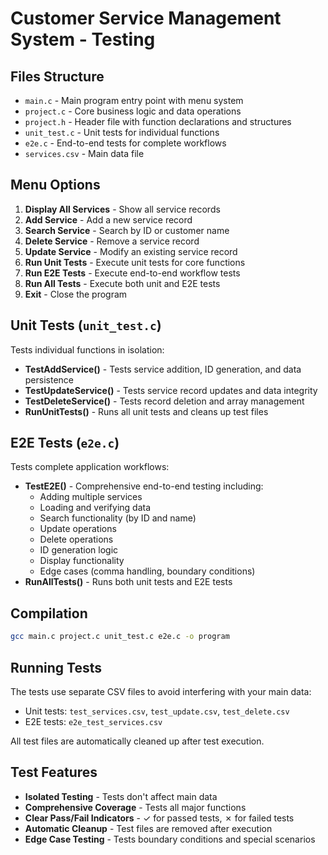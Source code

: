# Customer Service Management System - Testing

## Files Structure

- `main.c` - Main program entry point with menu system
- `project.c` - Core business logic and data operations  
- `project.h` - Header file with function declarations and structures
- `unit_test.c` - Unit tests for individual functions
- `e2e.c` - End-to-end tests for complete workflows
- `services.csv` - Main data file

## Menu Options

1. **Display All Services** - Show all service records
2. **Add Service** - Add a new service record
3. **Search Service** - Search by ID or customer name
4. **Delete Service** - Remove a service record
5. **Update Service** - Modify an existing service record
6. **Run Unit Tests** - Execute unit tests for core functions
7. **Run E2E Tests** - Execute end-to-end workflow tests
8. **Run All Tests** - Execute both unit and E2E tests
9. **Exit** - Close the program

## Unit Tests (`unit_test.c`)

Tests individual functions in isolation:

- **TestAddService()** - Tests service addition, ID generation, and data persistence
- **TestUpdateService()** - Tests service record updates and data integrity
- **TestDeleteService()** - Tests record deletion and array management
- **RunUnitTests()** - Runs all unit tests and cleans up test files

## E2E Tests (`e2e.c`)

Tests complete application workflows:

- **TestE2E()** - Comprehensive end-to-end testing including:
  - Adding multiple services
  - Loading and verifying data
  - Search functionality (by ID and name)
  - Update operations
  - Delete operations
  - ID generation logic
  - Display functionality
  - Edge cases (comma handling, boundary conditions)
- **RunAllTests()** - Runs both unit tests and E2E tests

## Compilation

```bash
gcc main.c project.c unit_test.c e2e.c -o program
```

## Running Tests

The tests use separate CSV files to avoid interfering with your main data:
- Unit tests: `test_services.csv`, `test_update.csv`, `test_delete.csv`
- E2E tests: `e2e_test_services.csv`

All test files are automatically cleaned up after test execution.

## Test Features

- **Isolated Testing** - Tests don't affect main data
- **Comprehensive Coverage** - Tests all major functions
- **Clear Pass/Fail Indicators** - ✓ for passed tests, ✗ for failed tests
- **Automatic Cleanup** - Test files are removed after execution
- **Edge Case Testing** - Tests boundary conditions and special scenarios